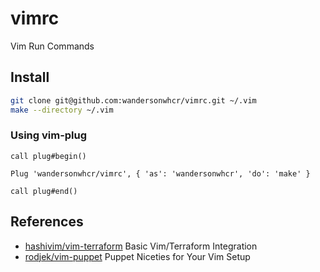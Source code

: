 # vimrc

Vim Run Commands

## Install

```bash
git clone git@github.com:wandersonwhcr/vimrc.git ~/.vim
make --directory ~/.vim
```

### Using vim-plug

```vim
call plug#begin()

Plug 'wandersonwhcr/vimrc', { 'as': 'wandersonwhcr', 'do': 'make' }

call plug#end()
```

## References

* [hashivim/vim-terraform](https://github.com/hashivim/vim-terraform) Basic Vim/Terraform Integration
* [rodjek/vim-puppet](https://github.com/rodjek/vim-puppet) Puppet Niceties for Your Vim Setup
